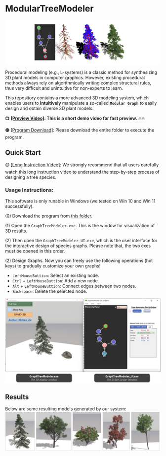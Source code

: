 # ModularTreeModeler

![Teaser](https://github.com/RyuZhihao123/Modular-Tree-Modeler-25/blob/main/Figures/1.png)

Procedural modeling (e.g., L-systems) is a classic method for synthesizing 3D plant models in computer graphics. However, existing procedural methods always rely on algorithmically writing complex structural rules, thus very difficult and unintuitive for non-experts to learn.

This repository contains a more advanced 3D modeling system, which enables users to **intuitively** manipulate a so-called **``Modular Graph``** to easily design and obtain diverse 3D plant models. 

📺 **[[Preview Video]](https://drive.google.com/file/d/1FugtnOsYm2L_HkJawwiUUKoe6aQs5e93/view?usp=sharing): This is a short demo video for fast preview.** 🔥🔥

🟠 [[Program Download]](https://github.com/RyuZhihao123/Modular-Tree-Modeler-25/tree/main/GraphTreeModeler): Please download the entire folder to execute the program.

## Quick Start

🟡 [[Long Instruction Video]](https://drive.google.com/file/d/1uOwghzsHS2jrZXc8RHVIOitZZubseMT-/view?usp=sharing): We strongly recommend that all users carefully watch this long instruction video to understand the step-by-step process of designing a tree species.



### Usage Instructions:
This software is only runable in Windows (we tested on Win 10 and Win 11 successfully).

(0) Download the program from [this folder](https://github.com/RyuZhihao123/Modular-Tree-Modeler-25/tree/main/GraphTreeModeler).

(1) Open the ``GraphTreeModeler.exe``. This is the window for visualization of 3D results. 

(2) Then open the ``GraphTreeModeler_UI.exe``, which is the user interface for the interactive design of species graphs. Please note that, the two exes must be opened in this order.

(2) Design Graphs. Now you can freely use the following operations (hot keys)
 to gradually customize your own graphs!

- ``LeftMouseButtion``: Select an existing node.
- ``Ctrl`` + ``LeftMouseButtion``: Add a new node.
- ``Alt`` + ``LeftMouseButtion``: Connect edges between two nodes.
- ``Backspace``: Delete the selected node.

<img src="https://github.com/RyuZhihao123/Modular-Tree-Modeler-25/blob/main/Figures/interfaces.png" alt="Interfaces" style="width:700px;"/>

## Results

Below are some resulting models generated by our system:
![Results](https://github.com/RyuZhihao123/Modular-Tree-Modeler-25/blob/main/Figures/results.png)



